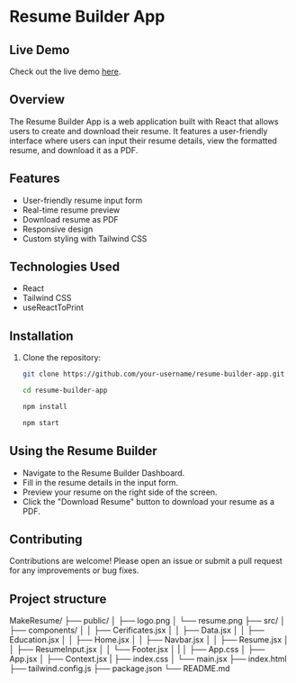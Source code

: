 # Resume Builder App

## Live Demo

Check out the live demo [here](https://makeresumebysuraj.netlify.app/).


## Overview

The Resume Builder App is a web application built with React that allows users to create and download their resume. It features a user-friendly interface where users can input their resume details, view the formatted resume, and download it as a PDF.

## Features

- User-friendly resume input form
- Real-time resume preview
- Download resume as PDF
- Responsive design
- Custom styling with Tailwind CSS

## Technologies Used

- React
- Tailwind CSS
- useReactToPrint

## Installation

1. Clone the repository:

   ```bash
   git clone https://github.com/your-username/resume-builder-app.git
   ```
   ```bash
   cd resume-builder-app
   ```
   ```bash
   npm install

   ```
   ```bash
   npm start

   ```

  ## Using the Resume Builder
- Navigate to the Resume Builder Dashboard.
- Fill in the resume details in the input form.
- Preview your resume on the right side of the screen.
- Click the "Download Resume" button to download your resume as a PDF.

## Contributing
Contributions are welcome! Please open an issue or submit a pull request for any improvements or bug fixes.

   ## Project structure
   MakeResume/
├── public/
│   ├── logo.png
│   └── resume.png
├── src/
│   ├── components/
│   │   ├── Cerificates.jsx
│   │   ├── Data.jsx
│   │   ├── Education.jsx
│   │   ├── Home.jsx
│   │   ├── Navbar.jsx
│   │   ├── Resume.jsx
│   │   ├── ResumeInput.jsx
│   │   └── Footer.jsx
│   |
│   ├── App.css
│   ├── App.jsx
│   ├── Context.jsx
|   ├── index.css 
│   └── main.jsx
├── index.html
├── tailwind.config.js
├── package.json
└── README.md
